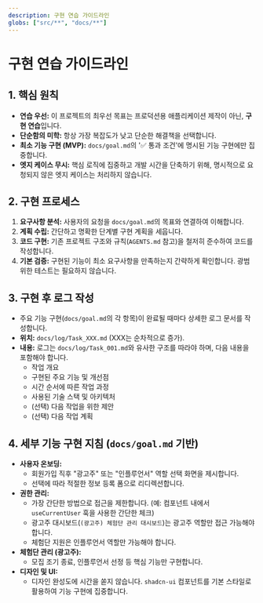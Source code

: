```yaml
---
description: 구현 연습 가이드라인
globs: ["src/**", "docs/**"]
---
```


# 구현 연습 가이드라인

## 1. 핵심 원칙

- **연습 우선:** 이 프로젝트의 최우선 목표는 프로덕션용 애플리케이션 제작이 아닌, **구현 연습**입니다.
- **단순함의 미학:** 항상 가장 복잡도가 낮고 단순한 해결책을 선택합니다.
- **최소 기능 구현 (MVP):** `docs/goal.md`의 '✅ 통과 조건'에 명시된 기능 구현에만 집중합니다.
- **엣지 케이스 무시:** 핵심 로직에 집중하고 개발 시간을 단축하기 위해, 명시적으로 요청되지 않은 엣지 케이스는 처리하지 않습니다.

## 2. 구현 프로세스

1.  **요구사항 분석:** 사용자의 요청을 `docs/goal.md`의 목표와 연결하여 이해합니다.
2.  **계획 수립:** 간단하고 명확한 단계별 구현 계획을 세웁니다.
3.  **코드 구현:** 기존 프로젝트 구조와 규칙(`AGENTS.md` 참고)을 철저히 준수하여 코드를 작성합니다.
4.  **기본 검증:** 구현된 기능이 최소 요구사항을 만족하는지 간략하게 확인합니다. 광범위한 테스트는 필요하지 않습니다.

## 3. 구현 후 로그 작성

- 주요 기능 구현(`docs/goal.md`의 각 항목)이 완료될 때마다 상세한 로그 문서를 작성합니다.
- **위치:** `docs/log/Task_XXX.md` (XXX는 순차적으로 증가).
- **내용:** 로그는 `docs/log/Task_001.md`와 유사한 구조를 따라야 하며, 다음 내용을 포함해야 합니다.
    - 작업 개요
    - 구현된 주요 기능 및 개선점
    - 시간 순서에 따른 작업 과정
    - 사용된 기술 스택 및 아키텍처
    - (선택) 다음 작업을 위한 제안
    - (선택) 다음 작업 계획

## 4. 세부 기능 구현 지침 (`docs/goal.md` 기반)

- **사용자 온보딩:**
    - 회원가입 직후 "광고주" 또는 "인플루언서" 역할 선택 화면을 제시합니다.
    - 선택에 따라 적절한 정보 등록 폼으로 리디렉션합니다.
- **권한 관리:**
    - 가장 간단한 방법으로 접근을 제한합니다. (예: 컴포넌트 내에서 `useCurrentUser` 훅을 사용한 간단한 체크)
    - 광고주 대시보드(`(광고주) 체험단 관리 대시보드`)는 광고주 역할만 접근 가능해야 합니다.
    - 체험단 지원은 인플루언서 역할만 가능해야 합니다.
- **체험단 관리 (광고주):**
    - 모집 조기 종료, 인플루언서 선정 등 핵심 기능만 구현합니다.
- **디자인 및 UI:**
    - 디자인 완성도에 시간을 쏟지 않습니다. `shadcn-ui` 컴포넌트를 기본 스타일로 활용하여 기능 구현에 집중합니다.
